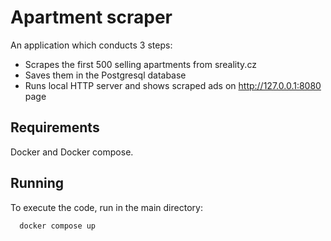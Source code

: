 # Apartment scraper
An application which conducts 3 steps:
- Scrapes the first 500 selling apartments from sreality.cz
- Saves them in the Postgresql database
- Runs local HTTP server and shows scraped ads on http://127.0.0.1:8080 page

## Requirements
Docker and Docker compose.

## Running
To execute the code, run in the main directory:
```
  docker compose up
```



